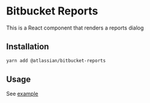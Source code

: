 # Bitbucket Reports

This is a React component that renders a reports dialog

## Installation

```sh
yarn add @atlassian/bitbucket-reports
```

## Usage

See [example](./src/examples.tsx)

